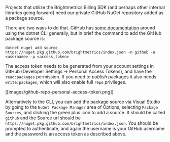 Projects that utilize the Brightmetrics Billing SDK (and perhaps other internal libraries going forward) need our private GitHub NuGet repository added as a package source.

There are two ways to do that.  GitHub has [some documentation](https://docs.github.com/en/free-pro-team@latest/packages/using-github-packages-with-your-projects-ecosystem/configuring-dotnet-cli-for-use-with-github-packages) around using the dotnet CLI generally, but in brief the command to add the GitHub package source is:

```
dotnet nuget add source https://nuget.pkg.github.com/brightmetrics/index.json -n github -u <username> -p <access_token>
```

The access token needs to be generated from your account settings in GitHub (Developer Settings -> Personal Access Tokens), and have the `read:packages` permission.  If you need to _publish_ packages it also needs `write:packages`, which will also enable full `repo` privileges.

[[images/github-repo-personal-access-token.png]]

Alternatively to the CLI, you can add the package source via Visual Studio by going to the `NuGet Package Manager` area of Options, selecting `Package Sources`, and clicking the green plus icon to add a source.  It should be called `github` and the Source url should be `https://nuget.pkg.github.com/brightmetrics/index.json`.  You should be prompted to authenticate, and again the username is your GitHub username and the password is an access token as described above.